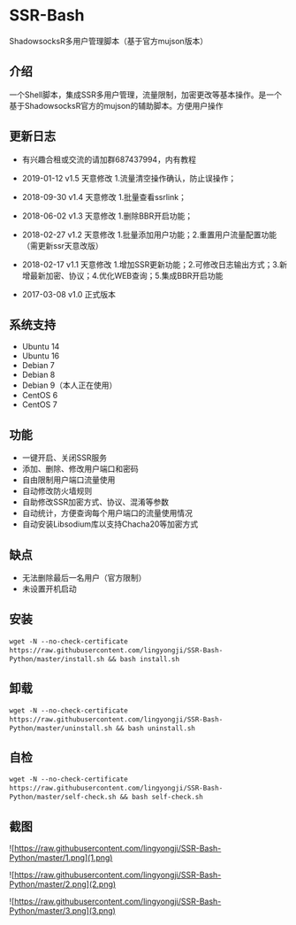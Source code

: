 # SSR-Bash #
ShadowsocksR多用户管理脚本（基于官方mujson版本）

## 介绍 ##
一个Shell脚本，集成SSR多用户管理，流量限制，加密更改等基本操作。是一个基于ShadowsocksR官方的mujson的辅助脚本。方便用户操作

## 更新日志 ##
- 有兴趣合租或交流的请加群687437994，内有教程

- 2019-01-12 v1.5 天意修改  1.流量清空操作确认，防止误操作；
- 2018-09-30 v1.4 天意修改  1.批量查看ssrlink；
- 2018-06-02 v1.3 天意修改  1.删除BBR开启功能；
- 2018-02-27 v1.2 天意修改  1.批量添加用户功能；2.重置用户流量配置功能（需更新ssr天意改版）
- 2018-02-17 v1.1 天意修改  1.增加SSR更新功能；2.可修改日志输出方式；3.新增最新加密、协议；4.优化WEB查询；5.集成BBR开启功能
- 2017-03-08 v1.0 正式版本

## 系统支持 ##
* Ubuntu 14
* Ubuntu 16
* Debian 7
* Debian 8
* Debian 9（本人正在使用）
* CentOS 6
* CentOS 7

## 功能 ##
- 一键开启、关闭SSR服务
- 添加、删除、修改用户端口和密码
- 自由限制用户端口流量使用
- 自动修改防火墙规则
- 自助修改SSR加密方式、协议、混淆等参数
- 自动统计，方便查询每个用户端口的流量使用情况
- 自动安装Libsodium库以支持Chacha20等加密方式

## 缺点 ##
- 无法删除最后一名用户（官方限制）
- 未设置开机启动

## 安装 ##
    wget -N --no-check-certificate https://raw.githubusercontent.com/lingyongji/SSR-Bash-Python/master/install.sh && bash install.sh

## 卸载 ##
    wget -N --no-check-certificate https://raw.githubusercontent.com/lingyongji/SSR-Bash-Python/master/uninstall.sh && bash uninstall.sh
    
## 自检 ##
    wget -N --no-check-certificate https://raw.githubusercontent.com/lingyongji/SSR-Bash-Python/master/self-check.sh && bash self-check.sh

## 截图 ##
![https://raw.githubusercontent.com/lingyongji/SSR-Bash-Python/master/1.png](1.png)

![https://raw.githubusercontent.com/lingyongji/SSR-Bash-Python/master/2.png](2.png)

![https://raw.githubusercontent.com/lingyongji/SSR-Bash-Python/master/3.png](3.png)


